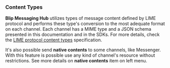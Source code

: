 ### Content Types

**Blip Messaging Hub** utilizes types of message content defined by LIME protocol and performs these type's conversion to the most adequate format on each channel. Each channel has a MIME type and a JSON schema presented in this documentation and in the SDKs. For more details, check the [LIME protocol content types](http://limeprotocol.org/content-types.html) specification.

It's also possible send **native contents** to some channels, like Messenger. With this feature is possible use any kind of channel's resource without restrictions. See more details on **native contents** item on left menu.